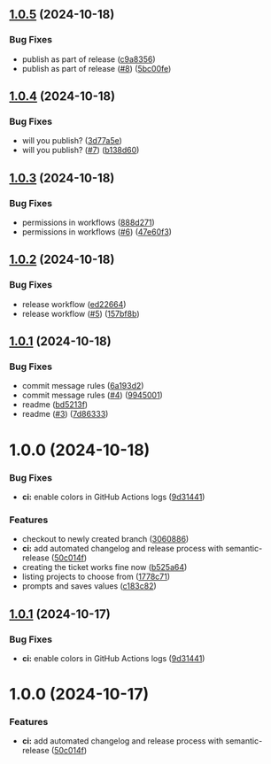 ## [1.0.5](https://github.com/tiriana/git-jira-fast-ticket/compare/v1.0.4...v1.0.5) (2024-10-18)


### Bug Fixes

* publish as part of release ([c9a8356](https://github.com/tiriana/git-jira-fast-ticket/commit/c9a83566bb356bac79a2fc392dc5e8969fb3c458))
* publish as part of release ([#8](https://github.com/tiriana/git-jira-fast-ticket/issues/8)) ([5bc00fe](https://github.com/tiriana/git-jira-fast-ticket/commit/5bc00fe5794db3bc31a35592819fe9dbc4f0f9b0))

## [1.0.4](https://github.com/tiriana/git-jira-fast-ticket/compare/v1.0.3...v1.0.4) (2024-10-18)


### Bug Fixes

* will you publish? ([3d77a5e](https://github.com/tiriana/git-jira-fast-ticket/commit/3d77a5e0b647f4080b30b3705685b0058437cec3))
* will you publish? ([#7](https://github.com/tiriana/git-jira-fast-ticket/issues/7)) ([b138d60](https://github.com/tiriana/git-jira-fast-ticket/commit/b138d6021045dd0bf9e3f6c9f949a754d2b138f0))

## [1.0.3](https://github.com/tiriana/git-jira-fast-ticket/compare/v1.0.2...v1.0.3) (2024-10-18)


### Bug Fixes

* permissions in workflows ([888d271](https://github.com/tiriana/git-jira-fast-ticket/commit/888d271af9c1c703a17591ab8b4a79cab32c4838))
* permissions in workflows ([#6](https://github.com/tiriana/git-jira-fast-ticket/issues/6)) ([47e60f3](https://github.com/tiriana/git-jira-fast-ticket/commit/47e60f3a84749ca5ed3a825417c89b769b38ff53))

## [1.0.2](https://github.com/tiriana/git-jira-fast-ticket/compare/v1.0.1...v1.0.2) (2024-10-18)


### Bug Fixes

* release workflow ([ed22664](https://github.com/tiriana/git-jira-fast-ticket/commit/ed22664ba346f453593438958b7716ced6f0361f))
* release workflow ([#5](https://github.com/tiriana/git-jira-fast-ticket/issues/5)) ([157bf8b](https://github.com/tiriana/git-jira-fast-ticket/commit/157bf8b368a1b7a51128418b7a5a8e85a6ecf3e5))

## [1.0.1](https://github.com/tiriana/git-jira-fast-ticket/compare/v1.0.0...v1.0.1) (2024-10-18)


### Bug Fixes

* commit message rules ([6a193d2](https://github.com/tiriana/git-jira-fast-ticket/commit/6a193d2271695855f3147ce386f7673edff4195a))
* commit message rules ([#4](https://github.com/tiriana/git-jira-fast-ticket/issues/4)) ([9945001](https://github.com/tiriana/git-jira-fast-ticket/commit/9945001a4e1332fc95c629324b2104a235b025c0))
* readme ([bd5213f](https://github.com/tiriana/git-jira-fast-ticket/commit/bd5213fa9693d5090e14997b22da4b1e647f9bbb))
* readme ([#3](https://github.com/tiriana/git-jira-fast-ticket/issues/3)) ([7d86333](https://github.com/tiriana/git-jira-fast-ticket/commit/7d8633332a29f0fdc6726eff039b42c63a7a8607))

# 1.0.0 (2024-10-18)


### Bug Fixes

* **ci:** enable colors in GitHub Actions logs ([9d31441](https://github.com/tiriana/git-jira-fast-ticket/commit/9d3144177a602346fa68f689ec1fb203226fe53b))


### Features

* checkout to newly created branch ([3060886](https://github.com/tiriana/git-jira-fast-ticket/commit/306088643810a7554ec9ec6a7b0118a9fa5eaae6))
* **ci:** add automated changelog and release process with semantic-release ([50c014f](https://github.com/tiriana/git-jira-fast-ticket/commit/50c014fd90f9538ca6e1c538fc4a1f86f8d6f579))
* creating the ticket works fine now ([b525a64](https://github.com/tiriana/git-jira-fast-ticket/commit/b525a64ec6f57a1c43dcc953347637cd855f6de1))
* listing projects to choose from ([1778c71](https://github.com/tiriana/git-jira-fast-ticket/commit/1778c716813b28b65c6629dd55f40b2562f2efbf))
* prompts and saves values ([c183c82](https://github.com/tiriana/git-jira-fast-ticket/commit/c183c825c9ea313b7fd39a09f8ae4b298723764c))

## [1.0.1](https://github.com/tiriana/git-jira-fast-ticket/compare/v1.0.0...v1.0.1) (2024-10-17)

### Bug Fixes

- **ci:** enable colors in GitHub Actions logs ([9d31441](https://github.com/tiriana/git-jira-fast-ticket/commit/9d3144177a602346fa68f689ec1fb203226fe53b))

# 1.0.0 (2024-10-17)

### Features

- **ci:** add automated changelog and release process with semantic-release ([50c014f](https://github.com/tiriana/git-jira-fast-ticket/commit/50c014fd90f9538ca6e1c538fc4a1f86f8d6f579))
